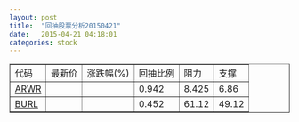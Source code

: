 ```yaml
---
layout: post
title:  "回抽股票分析20150421"
date:   2015-04-21 04:18:01
categories: stock
---
```

<script type="text/javascript">
var stockList = []
stockList.push('gb_arwr');
stockList.push('gb_burl');
</script>
<table border="1">
 <tr>
 <td>代码</td>
 <td>最新价</td>
 <td>涨跌幅(%)</td>
 <td>回抽比例</td>
 <td>阻力</td>
 <td>支撑</td>
</tr>
  <tr id="arwr">
  <td><a href="http://stock.finance.sina.com.cn/usstock/quotes/ARWR.html" target="_blank">ARWR</a></td><td></td><td></td><td>0.942</td><td>8.425</td><td>6.86</td></tr>
  <tr id="burl">
  <td><a href="http://stock.finance.sina.com.cn/usstock/quotes/BURL.html" target="_blank">BURL</a></td><td></td><td></td><td>0.452</td><td>61.12</td><td>49.12</td></tr>
</table>
